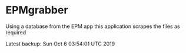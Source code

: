 # EPMgrabber
Using a database from the EPM app this application scrapes the files as required


Latest backup: Sun Oct 6 03:54:01 UTC 2019
